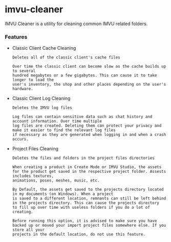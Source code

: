 # imvu-cleaner

IMVU Cleaner is a utility for cleaning common IMVU related folders. 


### Features 

- Classic Client Cache Cleaning

      Deletes all of the classic client's cache files

      Over time the classic client can become slow as the cache builds up to several 
      hundred megabytes or a few gigabytes. This can cause it to take longer to load the 
      user's inventory, the shop and other places depending on the user's hardware.
      
- Classic Client Log Cleaning

      Deletes the IMVU log files
      
      Log files can contain sensitive data such as chat history and account information. Over time multiple
      log files are created. Deleting them can protect your privacy and make it easier to find the relevant log files 
      if necessary as they are generated when logging in and when a crash occurs.

- Project Files Cleaning

      Deletes the files and folders in the project files directories
      
      When creating a product in Create Mode or IMVU Studio, the assets for the product get saved in the respective project folder. Assests includes textures,
      animations, poses, meshes, music, etc. 
      
      By Default, the assets get saved to the projects directory located in my documents (on Windows). When a project
      is saved to a different location, remnants can still be left behind in the projects directory. This can cause the projects directory 
      to fill up over time with useless folders if you do a lot of creating.
      
      Before running this option, it is advised to make sure you have backed up or moved your import project files somewhere else. If you store all your
      projects in the default location, do not use this feature.
